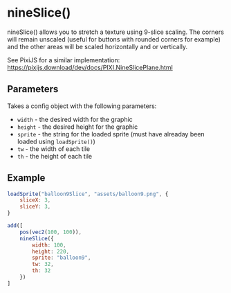 # nineSlice()

nineSlice() allows you to stretch a texture using 9-slice scaling. The corners will remain unscaled (useful for buttons with rounded corners for example) and the other areas will be scaled horizontally and or vertically.

See PixiJS for a similar implementation: https://pixijs.download/dev/docs/PIXI.NineSlicePlane.html

## Parameters

Takes a config object with the following parameters:

- `width` - the desired width for the graphic
- `height` - the desired height for the graphic
- `sprite` - the string for the loaded sprite (must have alreaday been loaded using `loadSprite()`)
- `tw` - the width of each tile
- `th` - the height of each tile

## Example

```.js
loadSprite("balloon9Slice", "assets/balloon9.png", {
    sliceX: 3,
    sliceY: 3,
}

add([
    pos(vec2(100, 100)),
    nineSlice({
        width: 100,
        height: 220,
        sprite: "balloon9",
        tw: 32,
        th: 32
    })
]
```

